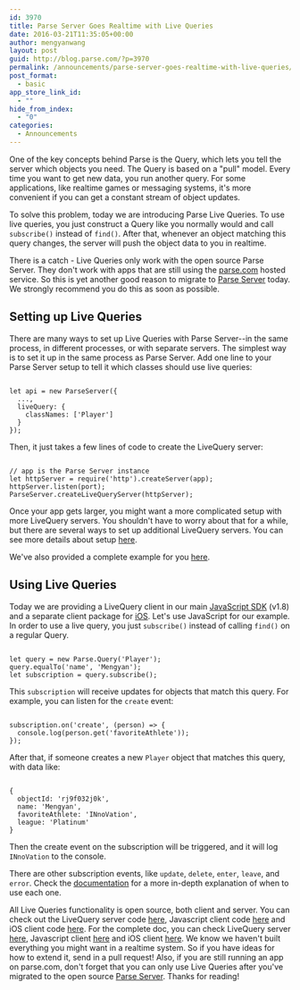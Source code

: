 ```yaml
---
id: 3970
title: Parse Server Goes Realtime with Live Queries
date: 2016-03-21T11:35:05+00:00
author: mengyanwang
layout: post
guid: http://blog.parse.com/?p=3970
permalink: /announcements/parse-server-goes-realtime-with-live-queries/
post_format:
  - basic
app_store_link_id:
  - ""
hide_from_index:
  - "0"
categories:
  - Announcements
---
```

One of the key concepts behind Parse is the Query, which lets you tell the server which objects you need. The Query is based on a "pull" model. Every time you want to get new data, you run another query. For some applications, like realtime games or messaging systems, it's more convenient if you can get a constant stream of object updates.

To solve this problem, today we are introducing Parse Live Queries. To use live queries, you just construct a Query like you normally would and call `subscribe()` instead of `find()`. After that, whenever an object matching this query changes, the server will push the object data to you in realtime.

There is a catch - Live Queries only work with the open source Parse Server. They don't work with apps that are still using the [parse.com](https://www.parse.com/) hosted service. So this is yet another good reason to migrate to [Parse Server](https://github.com/ParsePlatform/parse-server) today. We strongly recommend you do this as soon as possible.

## Setting up Live Queries

There are many ways to set up Live Queries with Parse Server--in the same process, in different processes, or with separate servers. The simplest way is to set it up in the same process as Parse Server. Add one line to your Parse Server setup to tell it which classes should use live queries:

<pre class="line-numbers"><code class="language-javascript">
let api = new ParseServer({
  ...,
  liveQuery: {
    classNames: ['Player']
  }
});
</code></pre>

Then, it just takes a few lines of code to create the LiveQuery server:

<pre class="line-numbers"><code class="language-javascript">
// app is the Parse Server instance 
let httpServer = require('http').createServer(app);
httpServer.listen(port);
ParseServer.createLiveQueryServer(httpServer);
</code></pre>

Once your app gets larger, you might want a more complicated setup with more LiveQuery servers. You shouldn't have to worry about that for a while, but there are several ways to set up additional LiveQuery servers. You can see more details about setup [here](https://github.com/ParsePlatform/parse-server/wiki/Parse-LiveQuery#usage).

We've also provided a complete example for you [here](https://github.com/ParsePlatform/parse-server-example). 

## Using Live Queries

Today we are providing a LiveQuery client in our main [JavaScript SDK](https://github.com/ParsePlatform/Parse-SDK-JS) (v1.8) and a separate client package for [iOS](https://github.com/ParsePlatform/ParseLiveQuery-iOS-OSX). Let's use JavaScript for our example. In order to use a live query, you just `subscribe()` instead of calling `find()` on a regular Query.

<pre class="line-numbers"><code class="language-javascript">
let query = new Parse.Query('Player');
query.equalTo('name', 'Mengyan');
let subscription = query.subscribe();
</code></pre>

This `subscription` will receive updates for objects that match this query. For example, you can listen for the `create` event:

<pre class="line-numbers"><code class="language-javascript">
subscription.on('create', (person) => {
  console.log(person.get('favoriteAthlete'));
});
</code></pre>

After that, if someone creates a new `Player` object that matches this query, with data like:

<pre class="line-numbers"><code class="language-javascript">
{
  objectId: 'rj9f032j0k',
  name: 'Mengyan',
  favoriteAthlete: 'INnoVation',
  league: 'Platinum'
}
</code></pre>

Then the create event on the subscription will be triggered, and it will log `INnoVation` to the console.

There are other subscription events, like `update`, `delete`, `enter`, `leave`, and `error`. Check the [documentation](https://github.com/ParsePlatform/parse-server/wiki/Parse-LiveQuery-Protocol-Specification) for a more in-depth explanation of when to use each one.

All Live Queries functionality is open source, both client and server. You can check out the LiveQuery server code [here](https://github.com/ParsePlatform/parse-server), Javascript client code [here](https://github.com/ParsePlatform/Parse-SDK-JS) and iOS client code [here](https://github.com/ParsePlatform/ParseLiveQuery-iOS-OSX). For the complete doc, you can check LiveQuery server [here](https://github.com/ParsePlatform/parse-server/wiki/Parse-LiveQuery), Javascript client [here](https://www.parse.com/docs/js/guide#live-queries) and iOS client [here](https://github.com/ParsePlatform/ParseLiveQuery-iOS-OSX). We know we haven't built everything you might want in a realtime system. So if you have ideas for how to extend it, send in a pull request! Also, if you are still running an app on parse.com, don't forget that you can only use Live Queries after you've migrated to the open source [Parse Server](https://github.com/ParsePlatform/parse-server). Thanks for reading!